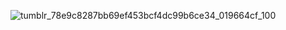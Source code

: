 ![tumblr_78e9c8287bb69ef453bcf4dc99b6ce34_019664cf_100](https://github.com/user-attachments/assets/71430a36-38f2-41e3-813e-ffda038ff8cb)

